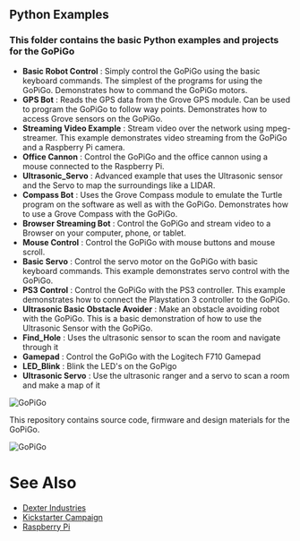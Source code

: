 ## Python Examples
### This folder contains the basic Python examples and projects for the GoPiGo

- **Basic Robot Control** : Simply control the GoPiGo using the basic keyboard commands.  The simplest of the programs for using the GoPiGo.  Demonstrates how to command the GoPiGo motors.
- **GPS Bot** : Reads the GPS data from the Grove GPS module. Can be used to program the GoPiGo to follow way points.  Demonstrates how to access Grove sensors on the GoPiGo.
- **Streaming Video Example** : Stream video over the network using mpeg-streamer.  This example demonstrates video streaming from the GoPiGo and a Raspberry Pi camera.
- **Office Cannon** : Control the GoPiGo and the office cannon using a mouse connected to the Raspberry Pi.
- **Ultrasonic_Servo** : Advanced example that uses the Ultrasonic sensor and the Servo to map the surroundings like a LIDAR.
- **Compass Bot** : Uses the Grove Compass module to emulate the Turtle program on the software as well as with the GoPiGo.  Demonstrates how to use a Grove Compass with the GoPiGo.
- **Browser Streaming Bot** : Control the GoPiGo and stream video to a Browser on your computer, phone, or tablet.
- **Mouse Control** : Control the GoPiGo with mouse buttons and mouse scroll.
- **Basic Servo** : Control the servo motor on the GoPiGo with basic keyboard commands.  This example demonstrates servo control with the GoPiGo.
- **PS3 Control** : Control the GoPiGo with the PS3 controller.  This example demonstrates how to connect the Playstation 3 controller to the GoPiGo.
- **Ultrasonic Basic Obstacle Avoider** : Make an obstacle avoiding robot with the GoPiGo.  This is a basic demonstration of how to use the Ultrasonic Sensor with the GoPiGo.
- **Find_Hole** : Uses the ultrasonic sensor to scan the room and navigate through it
- **Gamepad** : Control the GoPiGo with the Logitech F710 Gamepad
- **LED_Blink** : Blink the LED's on the GoPigo
- **Ultrasonic Servo** : Use the ultrasonic ranger and a servo to scan a room and make a map of it

![ GoPiGo ](https://raw.githubusercontent.com/DexterInd/GoPiGo/master/GoPiGo_Chassis-300.jpg)

This repository contains source code, firmware and design materials for the GoPiGo.

![ GoPiGo ](https://raw.githubusercontent.com/DexterInd/GoPiGo/master/GoPiGo_Front_Facing_Camera300.jpg)

# See Also

- [Dexter Industries](http://www.dexterindustries.com/GoPiGo)
- [Kickstarter Campaign](http://kck.st/Q6vVOP)
- [Raspberry Pi](http://www.raspberrypi.org/)

